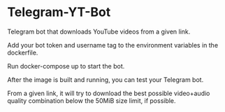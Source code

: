 # Telegram-YT-Bot

Telegram bot that downloads YouTube videos from a given link.

Add your bot token and username tag to the environment variables in the dockerfile.

Run docker-compose up to start the bot.

After the image is built and running, you can test your Telegram bot.

From a given link, it will try to download the best possible video+audio quality combination below the 50MiB size limit, if possible.
